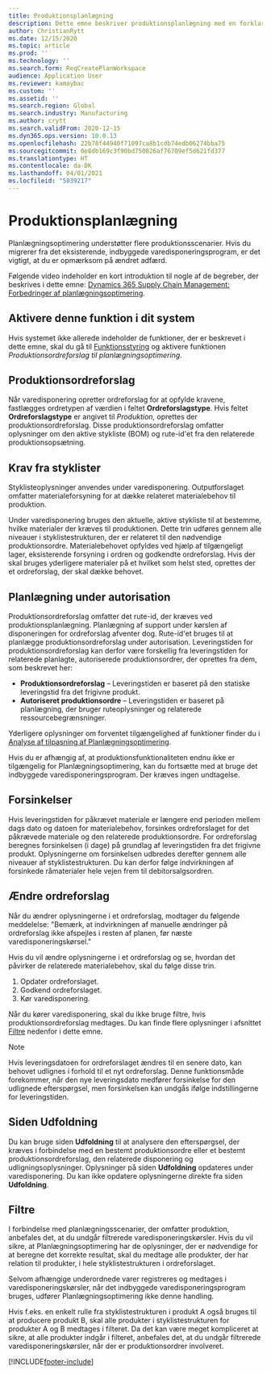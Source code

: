 ```yaml
---
title: Produktionsplanlægning
description: Dette emne beskriver produktionsplanlægning med en forklaring af, hvordan du redigerer planlagte produktionsordrer ved hjælp af Planlægningsoptimering.
author: ChristianRytt
ms.date: 12/15/2020
ms.topic: article
ms.prod: ''
ms.technology: ''
ms.search.form: ReqCreatePlanWorkspace
audience: Application User
ms.reviewer: kamaybac
ms.custom: ''
ms.assetid: ''
ms.search.region: Global
ms.search.industry: Manufacturing
ms.author: crytt
ms.search.validFrom: 2020-12-15
ms.dyn365.ops.version: 10.0.13
ms.openlocfilehash: 22b78f44940f71097ca8b1cdb74edb06274bba75
ms.sourcegitcommit: 0e8db169c3f90bd750826af76709ef5d621fd377
ms.translationtype: HT
ms.contentlocale: da-DK
ms.lasthandoff: 04/01/2021
ms.locfileid: "5839217"
---
```

# <a name="production-planning"></a>Produktionsplanlægning

Planlægningsoptimering understøtter flere produktionsscenarier. Hvis du migrerer fra det eksisterende, indbyggede varedisponeringsprogram, er det vigtigt, at du er opmærksom på ændret adfærd.

Følgende video indeholder en kort introduktion til nogle af de begreber, der beskrives i dette emne: [Dynamics 365 Supply Chain Management: Forbedringer af planlægningsoptimering](https://youtu.be/u1pcmZuZBTw).

## <a name="turn-on-this-feature-for-your-system"></a>Aktivere denne funktion i dit system

Hvis systemet ikke allerede indeholder de funktioner, der er beskrevet i dette emne, skal du gå til [Funktionsstyring](../../../fin-ops-core/fin-ops/get-started/feature-management/feature-management-overview.md) og aktivere funktionen *Produktionsordreforslag til planlægningsoptimering*.

## <a name="planned-production-orders"></a>Produktionsordreforslag

Når varedisponering opretter ordreforslag for at opfylde kravene, fastlægges ordretypen af værdien i feltet **Ordreforslagstype**. Hvis feltet **Ordreforslagstype** er angivet til *Produktion*, oprettes der produktionsordreforslag. Disse produktionsordreforslag omfatter oplysninger om den aktive stykliste (BOM) og rute-id'et fra den relaterede produktionsopsætning.

## <a name="requirements-from-boms"></a>Krav fra styklister

Styklisteoplysninger anvendes under varedisponering. Outputforslaget omfatter materialeforsyning for at dække relateret materialebehov til produktion.

Under varedisponering bruges den aktuelle, aktive stykliste til at bestemme, hvilke materialer der kræves til produktionen. Dette trin udføres gennem alle niveauer i styklistestrukturen, der er relateret til den nødvendige produktionsordre. Materialebehovet opfyldes ved hjælp af tilgængeligt lager, eksisterende forsyning i ordren og godkendte ordreforslag. Hvis der skal bruges yderligere materialer på et hvilket som helst sted, oprettes der et ordreforslag, der skal dække behovet.

## <a name="scheduling-during-firming"></a>Planlægning under autorisation

Produktionsordreforslag omfatter det rute-id, der kræves ved produktionsplanlægning. Planlægning af support under kørslen af disponeringen for ordreforslag afventer dog. Rute-id'et bruges til at planlægge produktionsordreforslag under autorisation. Leveringstiden for produktionsordreforslag kan derfor være forskellig fra leveringstiden for relaterede planlagte, autoriserede produktionsordrer, der oprettes fra dem, som beskrevet her:

- **Produktionsordreforslag** – Leveringstiden er baseret på den statiske leveringstid fra det frigivne produkt.
- **Autoriseret produktionsordre** – Leveringstiden er baseret på planlægning, der bruger ruteoplysninger og relaterede ressourcebegrænsninger.

Yderligere oplysninger om forventet tilgængelighed af funktioner finder du i [Analyse af tilpasning af Planlægningsoptimering](planning-optimization-fit-analysis.md).

Hvis du er afhængig af, at produktionsfunktionaliteten endnu ikke er tilgængelig for Planlægningsoptimering, kan du fortsætte med at bruge det indbyggede varedisponeringsprogram. Der kræves ingen undtagelse.

## <a name="delays"></a>Forsinkelser

Hvis leveringstiden for påkrævet materiale er længere end perioden mellem dags dato og datoen for materialebehov, forsinkes ordreforslaget for det påkrævede materiale og den relaterede produktionsordre. For ordreforslag beregnes forsinkelsen (i dage) på grundlag af leveringstiden fra det frigivne produkt. Oplysningerne om forsinkelsen udbredes derefter gennem alle niveauer af styklistestrukturen. Du kan derfor følge indvirkningen af forsinkede råmaterialer hele vejen frem til debitorsalgsordren.

## <a name="modifying-planned-orders"></a>Ændre ordreforslag

Når du ændrer oplysningerne i et ordreforslag, modtager du følgende meddelelse: "Bemærk, at indvirkningen af manuelle ændringer på ordreforslag ikke afspejles i resten af planen, før næste varedisponeringskørsel."

Hvis du vil ændre oplysningerne i et ordreforslag og se, hvordan det påvirker de relaterede materialebehov, skal du følge disse trin.

1. Opdater ordreforslaget.
2. Godkend ordreforslaget.
3. Kør varedisponering.

Når du kører varedisponering, skal du ikke bruge filtre, hvis produktionsordreforslag medtages. Du kan finde flere oplysninger i afsnittet [Filtre](#filters) nedenfor i dette emne.

> [!NOTE]
> Hvis leveringsdatoen for ordreforslaget ændres til en senere dato, kan behovet udlignes i forhold til et nyt ordreforslag. Denne funktionsmåde forekommer, når den nye leveringsdato medfører forsinkelse for den udlignede efterspørgsel, men forsinkelsen kan undgås ifølge indstillingerne for leveringstiden.

## <a name="explosion-page"></a>Siden Udfoldning

Du kan bruge siden **Udfoldning** til at analysere den efterspørgsel, der kræves i forbindelse med en bestemt produktionsordre eller et bestemt produktionsordreforslag, den relaterede disponering og udligningsoplysninger. Oplysninger på siden **Udfoldning** opdateres under varedisponering. Du kan ikke opdatere oplysningerne direkte fra siden **Udfoldning**.

## <a name="filters"></a><a name="filters"></a>Filtre

I forbindelse med planlægningsscenarier, der omfatter produktion, anbefales det, at du undgår filtrerede varedisponeringskørsler. Hvis du vil sikre, at Planlægningsoptimering har de oplysninger, der er nødvendige for at beregne det korrekte resultat, skal du medtage alle produkter, der har relation til produkter, i hele styklistestrukturen i ordreforslaget.

Selvom afhængige underordnede varer registreres og medtages i varedisponeringskørsler, når det indbyggede varedisponeringsprogram bruges, udfører Planlægningsoptimering ikke denne handling.

Hvis f.eks. en enkelt rulle fra styklistestrukturen i produkt A også bruges til at producere produkt B, skal alle produkter i styklistestrukturen for produkter A og B medtages i filteret. Da det kan være meget kompliceret at sikre, at alle produkter indgår i filteret, anbefales det, at du undgår filtrerede varedisponeringskørsler, når der er produktionsordrer involveret.


[!INCLUDE[footer-include](../../../includes/footer-banner.md)]